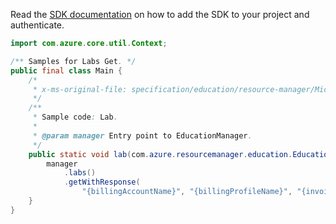 Read the [SDK documentation](https://github.com/Azure/azure-sdk-for-java/blob/azure-resourcemanager-education_1.0.0-beta.1/sdk/education/azure-resourcemanager-education/README.md) on how to add the SDK to your project and authenticate.

```java
import com.azure.core.util.Context;

/** Samples for Labs Get. */
public final class Main {
    /*
     * x-ms-original-file: specification/education/resource-manager/Microsoft.Education/preview/2021-12-01-preview/examples/Lab.json
     */
    /**
     * Sample code: Lab.
     *
     * @param manager Entry point to EducationManager.
     */
    public static void lab(com.azure.resourcemanager.education.EducationManager manager) {
        manager
            .labs()
            .getWithResponse(
                "{billingAccountName}", "{billingProfileName}", "{invoiceSectionName}", false, Context.NONE);
    }
}
```
